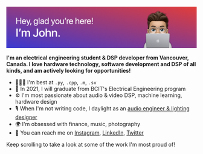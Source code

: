 ![](github-header.png)

**I'm an electrical engineering student & DSP developer from Vancouver, Canada. I love hardware technology, software development and DSP of all kinds, and am actively looking for opportunities!**

- 👨🏼‍💻 I'm best at `.py`, `.cpp`, `.m`, `.sv`
- 📖 In 2021, I will graduate from BCIT's Electrical Engineering program
- ⚙️ I'm most passionate about audio & video DSP, machine learning, hardware design
- 🎙 When I'm not writing code, I daylight as an [audio engineer & lighting designer](https://www.matsonengineering.com)
- 🌍 I'm obsessed with finance, music, photography
- 💬 You can reach me on [Instagram](https://www.instagram.com/john.matson/), [LinkedIn](https://www.linkedin.com/in/john-matson-0899aa117/), [Twitter](https://twitter.com/johnmatson11) 

Keep scrolling to take a look at some of the work I'm most proud of!


<!--
**johnmatson/johnmatson** is a ✨ _special_ ✨ repository because its `README.md` (this file) appears on your GitHub profile.

Here are some ideas to get you started:

- 🔭 I’m currently working on ...
- 🌱 I’m currently learning ...
- 👯 I’m looking to collaborate on ...
- 🤔 I’m looking for help with ...
- 💬 Ask me about ...
- 📫 How to reach me: ...
- 😄 Pronouns: ...
- ⚡ Fun fact: ...

## Hey! Glad you stopped by, let's get to know each other!

##### BIO

[![](https://github-readme-stats.vercel.app/api?username=johnmatson&theme=dark)](https://github.com/anuraghazra/github-readme-stats)
[![Top Langs](https://github-readme-stats.vercel.app/api/top-langs/?username=johnmatson&langs_count=10&hide=XS,html,makefile,javascript,coq&exclude_repo=ELEX)](https://github.com/anuraghazra/github-readme-stats)

-->
